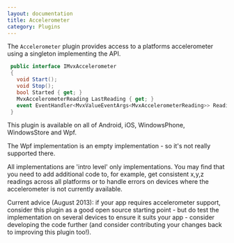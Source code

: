 ```yaml
---
layout: documentation
title: Accelerometer
category: Plugins
---
```

The `Accelerometer` plugin provides access to a platforms accelerometer using a singleton implementing the API.
```c# 
 public interface IMvxAccelerometer
 {
   void Start();
   void Stop();
   bool Started { get; }
   MvxAccelerometerReading LastReading { get; }
   event EventHandler<MvxValueEventArgs<MvxAccelerometerReading>> ReadingAvailable;
 }
```
This plugin is available on all of Android, iOS, WindowsPhone, WindowsStore and Wpf.

The Wpf implementation is an empty implementation - so it's not really supported there.

All implementations are 'intro level' only implementations. You may find that you need to add additional code to, for example, get consistent x,y,z readings across all platforms or to handle errors on devices where the accelerometer is not currently available.

Current advice (August 2013): if your app requires accelerometer support, consider this plugin as a good open source starting point - but do test the implementation on several devices to ensure it suits your app - consider developing the code further (and consider contributing your changes back to improving this plugin too!).